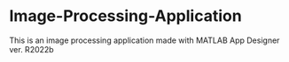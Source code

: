 # Image-Processing-Application
This is an image processing application made with MATLAB App Designer ver. R2022b
